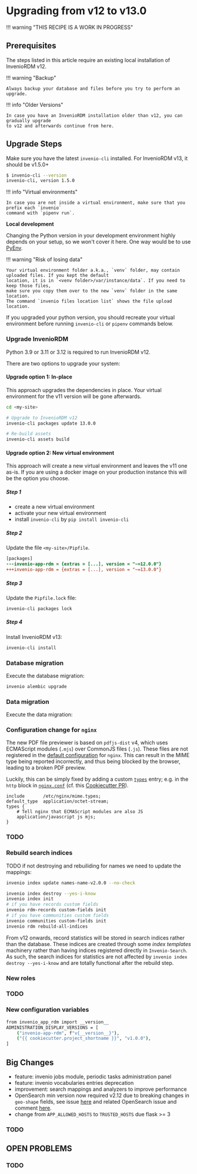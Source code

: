 # Upgrading from v12 to v13.0

!!! warning "THIS RECIPE IS A WORK IN PROGRESS"

## Prerequisites

The steps listed in this article require an existing local installation of InvenioRDM v12.

!!! warning "Backup"

    Always backup your database and files before you try to perform an upgrade.

!!! info "Older Versions"

    In case you have an InvenioRDM installation older than v12, you can gradually upgrade
    to v12 and afterwards continue from here.

## Upgrade Steps

Make sure you have the latest `invenio-cli` installed. For InvenioRDM v13, it
should be v1.5.0+

```bash
$ invenio-cli --version
invenio-cli, version 1.5.0
```

!!! info "Virtual environments"

    In case you are not inside a virtual environment, make sure that you prefix each `invenio`
    command with `pipenv run`.

**Local development**

Changing the Python version in your development environment highly
depends on your setup, so we won't cover it here.
One way would be to use [PyEnv](https://github.com/pyenv/pyenv).

!!! warning "Risk of losing data"

    Your virtual environment folder a.k.a., `venv` folder, may contain uploaded files. If you kept the default
    location, it is in `<venv folder>/var/instance/data`. If you need to keep those files,
    make sure you copy them over to the new `venv` folder in the same location.
    The command `invenio files location list` shows the file upload location.

If you upgraded your python version, you should recreate your virtual environment before
running `invenio-cli` or `pipenv` commands below.


### Upgrade InvenioRDM

Python 3.9 or 3.11 or 3.12 is required to run InvenioRDM v12.

There are two options to upgrade your system:

#### Upgrade option 1: In-place

This approach upgrades the dependencies in place. Your virtual environment for the
v11 version will be gone afterwards.

```bash
cd <my-site>

# Upgrade to InvenioRDM v12
invenio-cli packages update 13.0.0

# Re-build assets
invenio-cli assets build
```

#### Upgrade option 2: New virtual environment

This approach will create a new virtual environment and leaves the v11 one as-is.
If you are using a docker image on your production instance this will be the
option you choose.

##### Step 1
- create a new virtual environment
- activate your new virtual environment
- install `invenio-cli` by `pip install invenio-cli`

##### Step 2
Update the file `<my-site>/Pipfile`.

```diff
[packages]
---invenio-app-rdm = {extras = [...], version = "~=12.0.0"}
+++invenio-app-rdm = {extras = [...], version = "~=13.0.0"}
```

##### Step 3
Update the `Pipfile.lock` file:

```bash
invenio-cli packages lock
```

##### Step 4
Install InvenioRDM v13:

```bash
invenio-cli install
```

### Database migration

Execute the database migration:

```bash
invenio alembic upgrade
```

### Data migration


Execute the data migration:


### Configuration change for `nginx`

The new PDF file previewer is based on `pdfjs-dist` v4, which uses ECMAScript modules (`.mjs`) over CommonJS files (`.js`).
These files are not registered in the [default configuration](https://github.com/nginx/nginx/blob/master/conf/mime.types#L8) for `nginx`.
This can result in the MIME type being reported incorrectly, and thus being blocked by the browser, leading to a broken PDF preview.

Luckily, this can be simply fixed by adding a custom [`types`](https://nginx.org/en/docs/http/ngx_http_core_module.html#types) entry;
e.g. in the `http` block in [`nginx.conf`](https://github.com/inveniosoftware/cookiecutter-invenio-rdm/blob/master/%7B%7Bcookiecutter.project_shortname%7D%7D/docker/nginx/nginx.conf)
(cf. this [Cookiecutter PR](https://github.com/inveniosoftware/cookiecutter-invenio-rdm/pull/299)).
```nginx
include       /etc/nginx/mime.types;
default_type  application/octet-stream;
types {
    # Tell nginx that ECMAScript modules are also JS
    application/javascript js mjs;
}
```



### TODO


### Rebuild search indices

TODO if not destroying and rebuiliding for names we need to update the mappings:
```bash
invenio index update names-name-v2.0.0 --no-check
```

```bash
invenio index destroy --yes-i-know
invenio index init
# if you have records custom fields
invenio rdm-records custom-fields init
# if you have communities custom fields
invenio communities custom-fields init
invenio rdm rebuild-all-indices
```

From v12 onwards, record statistics will be stored in search indices rather than the
database. These indices are created through some *index templates* machinery
rather than having indices registered directly in `Invenio-Search`. As such, the
search indices for statistics are not affected by `invenio index destroy
--yes-i-know` and are totally functional after the rebuild step.

### New roles

### TODO

### New configuration variables

```bash
from invenio_app_rdm import __version__
ADMINISTRATION_DISPLAY_VERSIONS = [
    ("invenio-app-rdm", f"v{__version__}"),
    ("{{ cookiecutter.project_shortname }}", "v1.0.0"),
]
```

## Big Changes

- feature: invenio jobs module, periodic tasks administration panel
- feature: invenio vocabularies entries deprecation
- improvement: search mappings and analyzers to improve performance
- OpenSearch min version now required v2.12 due to breaking changes in `geo-shape` fields, see issue [here](https://github.com/inveniosoftware/invenio-rdm-records/issues/1807) and related OpenSearch issue and comment [here](https://github.com/opensearch-project/OpenSearch/issues/10958#issuecomment-2037882756).
- change from `APP_ALLOWED_HOSTS` to `TRUSTED_HOSTS` due flask >= 3

### TODO

## OPEN PROBLEMS


### TODO
